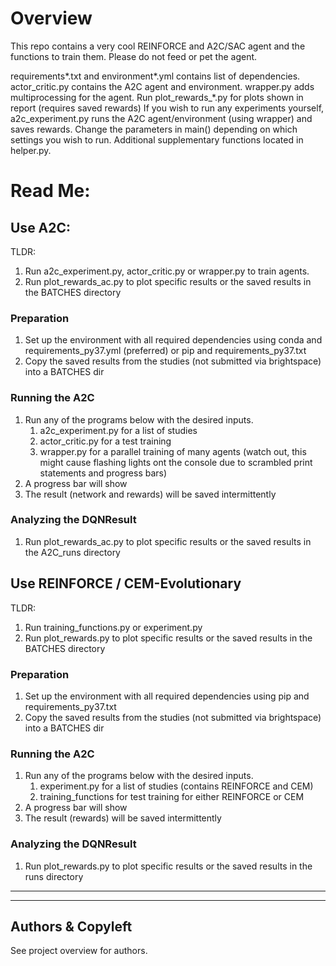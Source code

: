# Overview
This repo contains a very cool REINFORCE and A2C/SAC agent and the functions to train them. 
Please do not feed or pet the agent.

requirements*.txt and environment*.yml contains list of dependencies.
actor_critic.py contains the A2C agent and environment. wrapper.py adds multiprocessing for the agent.
Run plot_rewards_*.py for plots shown in report (requires saved rewards)
If you wish to run any experiments yourself, a2c_experiment.py runs the A2C agent/environment (using wrapper) 
and saves rewards. Change the parameters in main() depending on which settings you wish to run.
Additional supplementary functions located in helper.py.


# Read Me:
## Use A2C:
TLDR:
1. Run a2c_experiment.py, actor_critic.py or wrapper.py to train agents.
2. Run plot_rewards_ac.py to plot specific results or the saved results in the BATCHES directory

### Preparation
1. Set up the environment with all required dependencies using conda and requirements_py37.yml (preferred) or pip and requirements_py37.txt
2. Copy the saved results from the studies (not submitted via brightspace) into a BATCHES dir 
### Running the A2C
1. Run any of the programs below with the desired inputs.
   1. a2c_experiment.py for a list of studies
   2. actor_critic.py for a test training
   3. wrapper.py for a parallel training of many agents (watch out, this might cause flashing lights ont the console due to scrambled print statements and progress bars)
2. A progress bar will show
3. The result (network and rewards) will be saved intermittently 
### Analyzing the DQNResult
1. Run plot_rewards_ac.py to plot specific results or the saved results in the A2C_runs directory

## Use REINFORCE / CEM-Evolutionary
TLDR:
1. Run training_functions.py or experiment.py
2. Run plot_rewards.py to plot specific results or the saved results in the BATCHES directory
### Preparation
1. Set up the environment with all required dependencies using pip and requirements_py37.txt
2. Copy the saved results from the studies (not submitted via brightspace) into a BATCHES dir 
### Running the A2C
1. Run any of the programs below with the desired inputs.
   1. experiment.py for a list of studies (contains REINFORCE and CEM)
   2. training_functions for test training for either REINFORCE or CEM 
2. A progress bar will show
3. The result (rewards) will be saved intermittently 
### Analyzing the DQNResult
1. Run plot_rewards.py to plot specific results or the saved results in the runs directory

---
---

## Authors & Copyleft
See project overview for authors.
